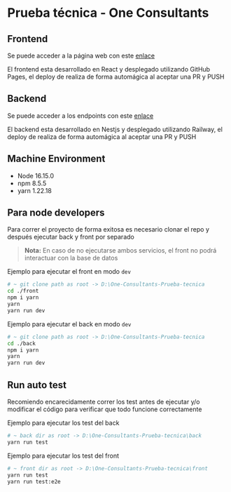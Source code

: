 # Prueba técnica - One Consultants  

## Frontend

Se puede acceder a la página web con este [enlace](https://skapxd.github.io/one-consultants-prueba-tecnica/)

El frontend esta desarrollado en React y desplegado utilizando GitHub Pages, el deploy de realiza de forma automágica al aceptar una PR y PUSH

## Backend

Se puede acceder a los endpoints con este [enlace](https://one-consultants-prueba-tecnica-production.up.railway.app/)

El backend esta desarrollado en Nestjs y desplegado utilizando Railway, el deploy de realiza de forma automágica al aceptar una PR y PUSH

## Machine Environment

- Node 16.15.0
- npm 8.5.5
- yarn 1.22.18

## Para node developers

Para correr el proyecto de forma exitosa es necesario clonar el repo y después ejecutar back y front por separado

> **Nota:** En caso de no ejecutarse ambos servicios, el front no podrá interactuar con la base de datos

Ejemplo para ejecutar el front en modo `dev`

```bash
# ~ git clone path as root -> D:\One-Consultants-Prueba-tecnica 
cd ./front
npm i yarn
yarn 
yarn run dev
```

Ejemplo para ejecutar el back en modo `dev`

```bash
# ~ git clone path as root -> D:\One-Consultants-Prueba-tecnica 
cd ./back
npm i yarn
yarn 
yarn run dev
```

## Run auto test 

Recomiendo encarecidamente correr los test antes de ejecutar y/o modificar el código para verificar que todo funcione correctamente

Ejemplo para ejecutar los test del back

```bash
# ~ back dir as root -> D:\One-Consultants-Prueba-tecnica\back 
yarn run test
```

Ejemplo para ejecutar los test del front

```bash
# ~ front dir as root -> D:\One-Consultants-Prueba-tecnica\front
yarn run test
yarn run test:e2e
```